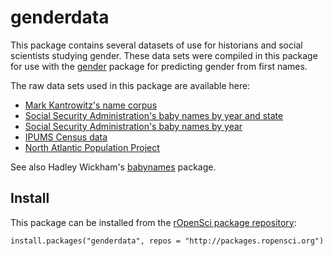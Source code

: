 # genderdata


This package contains several datasets of use for historians and social scientists studying gender. These data sets were compiled in this package for use with the [gender](https://github.com/ropensci/gender) package for predicting gender from first names.

The raw data sets used in this package are available here:

-   [Mark Kantrowitz's name corpus](http://www.cs.cmu.edu/afs/cs/project/ai-repository/ai/areas/nlp/corpora/names/0.html)
-   [Social Security Administration's baby names by year and state](http://catalog.data.gov/dataset/baby-names-from-social-security-card-applications-data-by-state-and-district-of-)
-   [Social Security Administration's baby names by year](http://catalog.data.gov/dataset/baby-names-from-social-security-card-applications-national-level-data)
-   [IPUMS Census data](https://usa.ipums.org/)
-   [North Atlantic Population Project](https://www.nappdata.org/napp/)

See also Hadley Wickham's [babynames](https://github.com/hadley/babynames) package.

## Install

This package can be installed from the [rOpenSci package repository](http://packages.ropensci.org/):

```
install.packages("genderdata", repos = "http://packages.ropensci.org")
```
